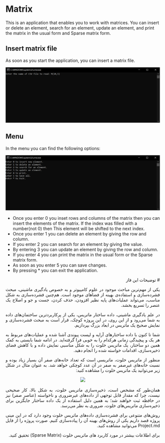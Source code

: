 # Matrix
This is an application that enables you to work with matrices. You can insert or delete an element, search for an element, update an element, and print the matrix in the usual form and Sparse matrix form.

## Insert matrix file
As soon as you start the application, you can insert a matrix file.

<p align="center">
    <img src=".\screenshot\1 csv file.PNG" width="800" higth="600" >
</p>

## Menu
In the menu you can find the following options:
<p align="center">
    <img src=".\screenshot\2 main page.PNG" width="800" higth="600" >
</p>

* Once you enter 0 you inset rows and columns of the matrix then you can insert the elements of the matrix. If the index was filled with a number(not 0) then This element will be shifted to the next index.
* Once you enter 1 you can delete an element by giving the row and column.
* If you enter 2 you can search for an element by giving the value.
* By entering 3 you can update an element by giving the row and column.
* If you enter 4 you can print the matrix in the usual form or the Sparse matrix form.
* As soon as you enter 5 you can save changes.
* By pressing * you can exit the application.

<div dir='rtl' align="justify">
# توضیحات این فاز

یکی از مهم‌ترین مباحث موجود در علوم کامپیوتر و به خصوص یادگیری ماشینی، مبحث فشرده‌سازی و استفاده‌ی بهینه از فضاهای موجود است. هم‌چنین فشرده‌سازی به شکل مناسب، می‌تواند عملیات‌های پایه نظیر افزودن، حذف کردن، جست و جو و اصلاح یک عنصر را تسریع بخشد.

در علم یادگیری ماشینی، داده ساختار ماتریس، یکی از پرکاربردترین ساختمان‌‌های داده به شما می‌رود و از این روی، در این پروژه کوچک، قرار است به مبحث فشرده‌سازی و نمایش صحیح یک ماتریس در ابعاد بزرگ بپردازیم.

شما تا کنون با داده‌ ساختار‌های آرایه و لیست پیوندی آشنا شده و عملیات‌های مربوط به هر یک و پیچیدگی زمانی هرکدام را به خوبی فرا گرفته‌اید. در ادامه شما بایستی به کمک همین دو ساختار، یک ماتریس خلوت را به شکل مناسبی نمایش داده و با کاهش فضای ذخیره‌سازی، اقدامات خواسته شده را انجام دهید.

منظور از ماتریس خلوت، ماتریسی است که تعداد خانه‌های صفر آن بسیار زیاد بوده و نسبت خانه‌های غیرصفر به صفر در آن عدد کوچکی خواهد شد. به عنوان مثال در شکل زیر می‌توانید یک ماتریس خلوت را مشاهده کنید:

<p align="center">
    <img src="https://s21.picofile.com/file/8442225434/matrix1.PNG" width="600" higth="400" >
</p>
 

همان‌طور که مشخص است، ذخیره‌سازی ماتریس خلوت، به شکل بالا، کار صحیحی نیست، چرا که مقدار قابل توجهی از داده‌های غیرضروری و ناخواسته (عناصر صفر) نیز در حافظه ثبت خواهند شد؛ به همین دلیل استفاده از یک داده ساختار جایگزین برای ذخیره‌سازی ماتریس‌های خلوت، ضروری به نظر می‌رسد.
  
  روش‌های متنوعی برای فشرده‌سازی داده‌های ماتریس خلوت وجود دارد که در این مینی پروژه قصد داریم یکی از روش‌های بهینه آن را پیاده‌سازی کنیم.
صورت پروژه را از فایل Project.md می‌توانید مشاهده کنید.

  برای اطلاعات بیشتر در مورد کاربرد های ماتریس خلوت (Sparse Matrix) تحقیق کنید.
  
</div>

